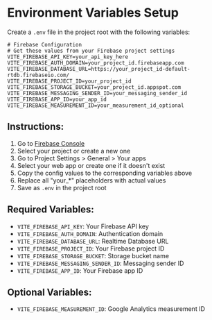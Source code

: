 # Environment Variables Setup

Create a `.env` file in the project root with the following variables:

```env
# Firebase Configuration
# Get these values from your Firebase project settings
VITE_FIREBASE_API_KEY=your_api_key_here
VITE_FIREBASE_AUTH_DOMAIN=your_project_id.firebaseapp.com
VITE_FIREBASE_DATABASE_URL=https://your_project_id-default-rtdb.firebaseio.com/
VITE_FIREBASE_PROJECT_ID=your_project_id
VITE_FIREBASE_STORAGE_BUCKET=your_project_id.appspot.com
VITE_FIREBASE_MESSAGING_SENDER_ID=your_messaging_sender_id
VITE_FIREBASE_APP_ID=your_app_id
VITE_FIREBASE_MEASUREMENT_ID=your_measurement_id_optional
```

## Instructions:

1. Go to [Firebase Console](https://console.firebase.google.com)
2. Select your project or create a new one
3. Go to Project Settings > General > Your apps
4. Select your web app or create one if it doesn't exist
5. Copy the config values to the corresponding variables above
6. Replace all "your_*" placeholders with actual values
7. Save as `.env` in the project root

## Required Variables:

- `VITE_FIREBASE_API_KEY`: Your Firebase API key
- `VITE_FIREBASE_AUTH_DOMAIN`: Authentication domain 
- `VITE_FIREBASE_DATABASE_URL`: Realtime Database URL
- `VITE_FIREBASE_PROJECT_ID`: Your Firebase project ID
- `VITE_FIREBASE_STORAGE_BUCKET`: Storage bucket name
- `VITE_FIREBASE_MESSAGING_SENDER_ID`: Messaging sender ID
- `VITE_FIREBASE_APP_ID`: Your Firebase app ID

## Optional Variables:

- `VITE_FIREBASE_MEASUREMENT_ID`: Google Analytics measurement ID
